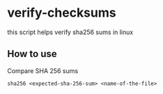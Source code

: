 # verify-checksums
this script helps verify sha256 sums in linux
## How to use

Compare SHA 256 sums
```shell script
sha256 <expected-sha-256-sum> <name-of-the-file>
